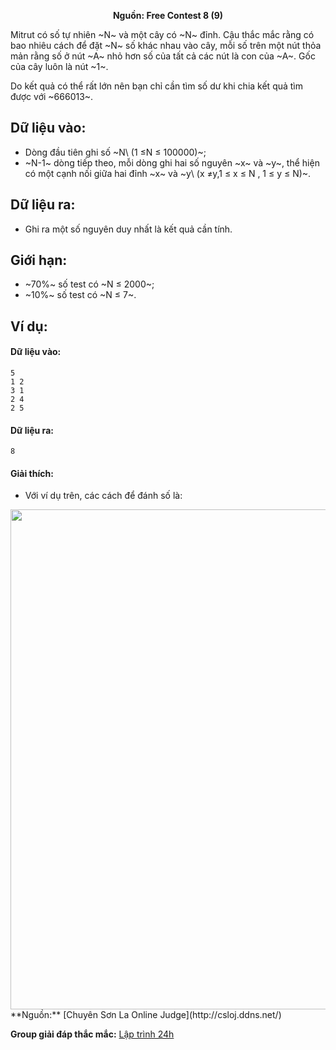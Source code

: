 **<center>Nguồn: Free Contest 8 (9)</center>**

Mitrut có số tự nhiên ~N~ và một cây có ~N~ đỉnh. Cậu thắc mắc rằng có bao nhiêu cách để đặt ~N~ số khác nhau vào cây, mỗi số trên một nút thỏa mản rằng số ở nút ~A~ nhỏ hơn số của tất cả các nút là con của ~A~. Gốc của cây luôn là nút ~1~.

Do kết quả có thể rất lớn nên bạn chỉ cần tìm số dư khi chia kết quả tìm được với ~666013~.

## Dữ liệu vào:
- Dòng đầu tiên ghi số ~N\ (1 ≤N ≤ 100000)~;
- ~N-1~ dòng tiếp theo, mỗi dòng ghi hai số nguyên ~x~ và ~y~, thể hiện có một cạnh nối giữa hai đỉnh ~x~ và ~y\ (x ≠y,1 ≤ x ≤ N , 1 ≤ y  ≤ N)~.

## Dữ liệu ra:
- Ghi ra một số nguyên duy nhất là kết quả cần tính.

## Giới hạn:
- ~70\%~ số test có ~N  ≤ 2000~;
- ~10\%~ số test có ~N ≤ 7~.

## Ví dụ:
#### Dữ liệu vào:
```
5
1 2
3 1
2 4
2 5
```

#### Dữ liệu ra:
```
8
```

#### Giải thích:
- Với ví dụ trên, các cách để đánh số là:
<center><img src="/images/problems/2058/arbore.svg" width=800px /></center>
**Nguồn:** [Chuyên Sơn La Online Judge](http://csloj.ddns.net/)

**Group giải đáp thắc mắc:** [Lập trình 24h](https://www.facebook.com/groups/1386904321519984)